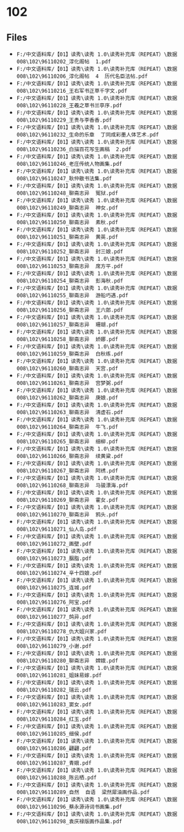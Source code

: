 # 102

## Files

- `F:/中文语料库/【01】读秀\读秀 1.0\读秀补充库（REPEAT）\数据008\102\96110202_淳化阁帖  1.pdf`
- `F:/中文语料库/【01】读秀\读秀 1.0\读秀补充库（REPEAT）\数据008\102\96110206_淳化阁帖  4  历代名臣法帖.pdf`
- `F:/中文语料库/【01】读秀\读秀 1.0\读秀补充库（REPEAT）\数据008\102\96110216_王右军书正草千字文.pdf`
- `F:/中文语料库/【01】读秀\读秀 1.0\读秀补充库（REPEAT）\数据008\102\96110228_王羲之草书兰亭序.pdf`
- `F:/中文语料库/【01】读秀\读秀 1.0\读秀补充库（REPEAT）\数据008\102\96110229_王贵与李香香.pdf`
- `F:/中文语料库/【01】读秀\读秀 1.0\读秀补充库（REPEAT）\数据008\102\96110232_生命的乐章  丁同成彩墨人体艺术.pdf`
- `F:/中文语料库/【01】读秀\读秀 1.0\读秀补充库（REPEAT）\数据008\102\96110236_白描百花写生画稿  2.pdf`
- `F:/中文语料库/【01】读秀\读秀 1.0\读秀补充库（REPEAT）\数据008\102\96110246_老庄传统人物画集.pdf`
- `F:/中文语料库/【01】读秀\读秀 1.0\读秀补充库（REPEAT）\数据008\102\96110247_耿仲敭书法集.pdf`
- `F:/中文语料库/【01】读秀\读秀 1.0\读秀补充库（REPEAT）\数据008\102\96110248_聊斋志异  冤狱.pdf`
- `F:/中文语料库/【01】读秀\读秀 1.0\读秀补充库（REPEAT）\数据008\102\96110249_聊斋志异  神女.pdf`
- `F:/中文语料库/【01】读秀\读秀 1.0\读秀补充库（REPEAT）\数据008\102\96110250_聊斋志异  素秋.pdf`
- `F:/中文语料库/【01】读秀\读秀 1.0\读秀补充库（REPEAT）\数据008\102\96110251_聊斋志异  黄英.pdf`
- `F:/中文语料库/【01】读秀\读秀 1.0\读秀补充库（REPEAT）\数据008\102\96110252_聊斋志异  封三娘.pdf`
- `F:/中文语料库/【01】读秀\读秀 1.0\读秀补充库（REPEAT）\数据008\102\96110253_聊斋志异  席方平.pdf`
- `F:/中文语料库/【01】读秀\读秀 1.0\读秀补充库（REPEAT）\数据008\102\96110254_聊斋志异  彭海秋.pdf`
- `F:/中文语料库/【01】读秀\读秀 1.0\读秀补充库（REPEAT）\数据008\102\96110255_聊斋志异  游船巧遇.pdf`
- `F:/中文语料库/【01】读秀\读秀 1.0\读秀补充库（REPEAT）\数据008\102\96110256_聊斋志异  王六郎.pdf`
- `F:/中文语料库/【01】读秀\读秀 1.0\读秀补充库（REPEAT）\数据008\102\96110257_聊斋志异  珊瑚.pdf`
- `F:/中文语料库/【01】读秀\读秀 1.0\读秀补充库（REPEAT）\数据008\102\96110258_聊斋志异  娇娜.pdf`
- `F:/中文语料库/【01】读秀\读秀 1.0\读秀补充库（REPEAT）\数据008\102\96110259_聊斋志异  白秋练.pdf`
- `F:/中文语料库/【01】读秀\读秀 1.0\读秀补充库（REPEAT）\数据008\102\96110260_聊斋志异  天宫.pdf`
- `F:/中文语料库/【01】读秀\读秀 1.0\读秀补充库（REPEAT）\数据008\102\96110261_聊斋志异  宫梦弼.pdf`
- `F:/中文语料库/【01】读秀\读秀 1.0\读秀补充库（REPEAT）\数据008\102\96110262_聊斋志异  庚娘.pdf`
- `F:/中文语料库/【01】读秀\读秀 1.0\读秀补充库（REPEAT）\数据008\102\96110263_聊斋志异  清虚石.pdf`
- `F:/中文语料库/【01】读秀\读秀 1.0\读秀补充库（REPEAT）\数据008\102\96110264_聊斋志异  牛飞.pdf`
- `F:/中文语料库/【01】读秀\读秀 1.0\读秀补充库（REPEAT）\数据008\102\96110265_聊斋志异  细柳.pdf`
- `F:/中文语料库/【01】读秀\读秀 1.0\读秀补充库（REPEAT）\数据008\102\96110266_聊斋志异  续黄粱.pdf`
- `F:/中文语料库/【01】读秀\读秀 1.0\读秀补充库（REPEAT）\数据008\102\96110267_聊斋志异  阿绣.pdf`
- `F:/中文语料库/【01】读秀\读秀 1.0\读秀补充库（REPEAT）\数据008\102\96110268_聊斋志异  马骏漂海.pdf`
- `F:/中文语料库/【01】读秀\读秀 1.0\读秀补充库（REPEAT）\数据008\102\96110269_聊斋志异  霍女.pdf`
- `F:/中文语料库/【01】读秀\读秀 1.0\读秀补充库（REPEAT）\数据008\102\96110270_聊斋志异  鸦头.pdf`
- `F:/中文语料库/【01】读秀\读秀 1.0\读秀补充库（REPEAT）\数据008\102\96110271_仙人岛.pdf`
- `F:/中文语料库/【01】读秀\读秀 1.0\读秀补充库（REPEAT）\数据008\102\96110272_画壁.pdf`
- `F:/中文语料库/【01】读秀\读秀 1.0\读秀补充库（REPEAT）\数据008\102\96110273_胭脂.pdf`
- `F:/中文语料库/【01】读秀\读秀 1.0\读秀补充库（REPEAT）\数据008\102\96110274_辛十四娘.pdf`
- `F:/中文语料库/【01】读秀\读秀 1.0\读秀补充库（REPEAT）\数据008\102\96110275_连城.pdf`
- `F:/中文语料库/【01】读秀\读秀 1.0\读秀补充库（REPEAT）\数据008\102\96110276_阿宝.pdf`
- `F:/中文语料库/【01】读秀\读秀 1.0\读秀补充库（REPEAT）\数据008\102\96110277_鸽异.pdf`
- `F:/中文语料库/【01】读秀\读秀 1.0\读秀补充库（REPEAT）\数据008\102\96110278_仇大姐兴家.pdf`
- `F:/中文语料库/【01】读秀\读秀 1.0\读秀补充库（REPEAT）\数据008\102\96110279_小谢.pdf`
- `F:/中文语料库/【01】读秀\读秀 1.0\读秀补充库（REPEAT）\数据008\102\96110280_聊斋志异  嫦娥.pdf`
- `F:/中文语料库/【01】读秀\读秀 1.0\读秀补充库（REPEAT）\数据008\102\96110281_姐妹易嫁.pdf`
- `F:/中文语料库/【01】读秀\读秀 1.0\读秀补充库（REPEAT）\数据008\102\96110282_瑞云.pdf`
- `F:/中文语料库/【01】读秀\读秀 1.0\读秀补充库（REPEAT）\数据008\102\96110283_窦女.pdf`
- `F:/中文语料库/【01】读秀\读秀 1.0\读秀补充库（REPEAT）\数据008\102\96110284_红玉.pdf`
- `F:/中文语料库/【01】读秀\读秀 1.0\读秀补充库（REPEAT）\数据008\102\96110285_细侯.pdf`
- `F:/中文语料库/【01】读秀\读秀 1.0\读秀补充库（REPEAT）\数据008\102\96110286_翩翩.pdf`
- `F:/中文语料库/【01】读秀\读秀 1.0\读秀补充库（REPEAT）\数据008\102\96110287_青娥.pdf`
- `F:/中文语料库/【01】读秀\读秀 1.0\读秀补充库（REPEAT）\数据008\102\96110288_陈云栖.pdf`
- `F:/中文语料库/【01】读秀\读秀 1.0\读秀补充库（REPEAT）\数据008\102\96110289_自然  自语  梁然犀油画作品.pdf`
- `F:/中文语料库/【01】读秀\读秀 1.0\读秀补充库（REPEAT）\数据008\102\96110296_蔡永源诗词书画集.pdf`
- `F:/中文语料库/【01】读秀\读秀 1.0\读秀补充库（REPEAT）\数据008\102\96110298_袁庆禄版画作品集.pdf`
